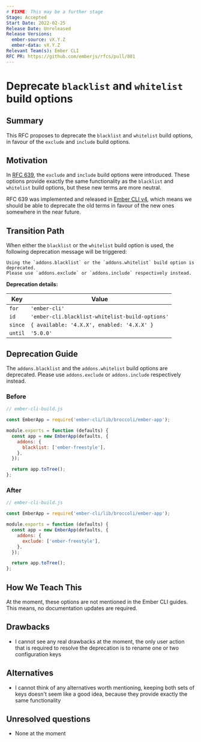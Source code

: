 ```yaml
---
# FIXME: This may be a further stage
Stage: Accepted
Start Date: 2022-02-25
Release Date: Unreleased
Release Versions:
  ember-source: vX.Y.Z
  ember-data: vX.Y.Z
Relevant Team(s): Ember CLI
RFC PR: https://github.com/emberjs/rfcs/pull/801
---
```


# Deprecate `blacklist` and `whitelist` build options

## Summary

This RFC proposes to deprecate the `blacklist` and `whitelist` build options, in
favour of the `exclude` and `include` build options.

## Motivation

In [RFC 639](https://emberjs.github.io/rfcs/0639-replace-blacklist-whitelist.html),
the `exclude` and `include` build options were introduced. These options provide
exactly the same functionality as the `blacklist` and `whitelist` build options,
but these new terms are more neutral.

RFC 639 was implemented and released in [Ember CLI v4](https://github.com/ember-cli/ember-cli/blob/master/CHANGELOG.md#v400),
which means we should be able to deprecate the old terms in favour of the new
ones somewhere in the near future.

## Transition Path

When either the `blacklist` or the `whitelist` build option is used, the
following deprecation message will be triggered:

```
Using the `addons.blacklist` or the `addons.whitelist` build option is deprecated.
Please use `addons.exclude` or `addons.include` respectively instead.
```

**Deprecation details:**

| Key     | Value                                           |
| ------- | ----------------------------------------------- |
| `for`   | `'ember-cli'`                                   |
| `id`    | `'ember-cli.blacklist-whitelist-build-options'` |
| `since` | `{ available: '4.X.X', enabled: '4.X.X' }`      |
| `until` | `'5.0.0'`                                       |

## Deprecation Guide

The `addons.blacklist` and the `addons.whitelist` build options are deprecated.
Please use `addons.exclude` or `addons.include` respectively instead.

### Before

```js
// ember-cli-build.js

const EmberApp = require('ember-cli/lib/broccoli/ember-app');

module.exports = function (defaults) {
  const app = new EmberApp(defaults, {
    addons: {
      blacklist: ['ember-freestyle'],
    },
  });

  return app.toTree();
};
```

### After

```js
// ember-cli-build.js

const EmberApp = require('ember-cli/lib/broccoli/ember-app');

module.exports = function (defaults) {
  const app = new EmberApp(defaults, {
    addons: {
      exclude: ['ember-freestyle'],
    },
  });

  return app.toTree();
};
```

## How We Teach This

At the moment, these options are not mentioned in the Ember CLI guides.
This means, no documentation updates are required.

## Drawbacks

- I cannot see any real drawbacks at the moment, the only user action that is
required to resolve the deprecation is to rename one or two configuration keys

## Alternatives

- I cannot think of any alternatives worth mentioning, keeping both sets of keys
doesn't seem like a good idea, because they provide exactly the same functionality

## Unresolved questions

- None at the moment
